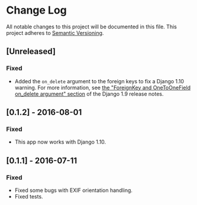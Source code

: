 # Change Log
All notable changes to this project will be documented in this file.
This project adheres to [Semantic Versioning](http://semver.org/).

## [Unreleased]
### Fixed
- Added the `on_delete` argument to the foreign keys to fix a Django 1.10
  warning. For more information, see
  [the "ForeignKey and OneToOneField on_delete argument" section](https://docs.djangoproject.com/en/dev/releases/1.9/#foreignkey-and-onetoonefield-on-delete-argument)
  of the Django 1.9 release notes.

## [0.1.2] - 2016-08-01
### Fixed
- This app now works with Django 1.10.

## [0.1.1] - 2016-07-11
### Fixed
- Fixed some bugs with EXIF orientation handling.
- Fixed tests.
